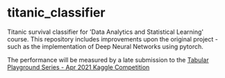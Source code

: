 # titanic_classifier
Titanic survival classifier for 'Data Analytics and Statistical Learning' course. This repository includes improvements upon the original project - such as the implementation of Deep Neural Networks using pytorch.

The performance will be measured by a late submission to the [Tabular Playground Series - Apr 2021 Kaggle Competition](https://www.kaggle.com/c/tabular-playground-series-apr-2021/data)
